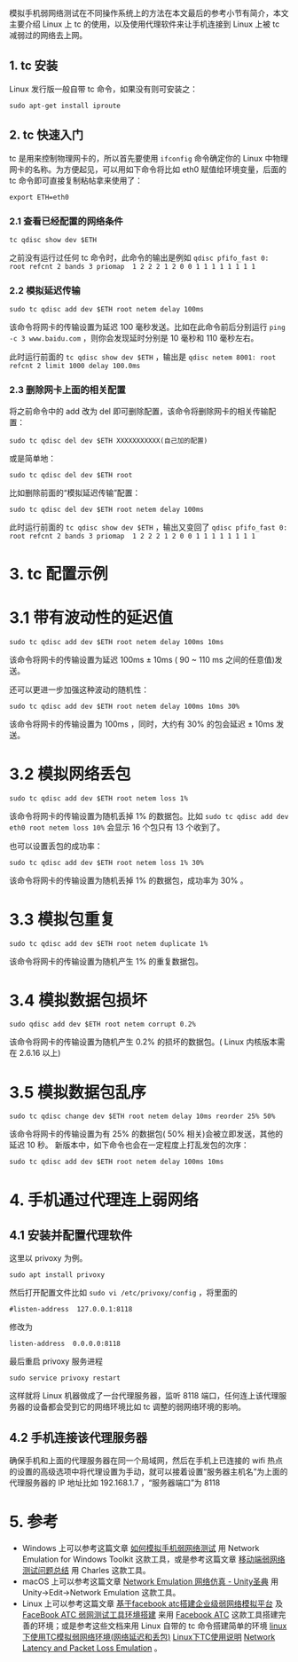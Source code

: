 模拟手机弱网络测试在不同操作系统上的方法在本文最后的参考小节有简介，本文主要介绍 Linux 上 tc 的使用，以及使用代理软件来让手机连接到 Linux 上被 tc 减弱过的网络去上网。

## 1. tc 安装
Linux 发行版一般自带 tc 命令，如果没有则可安装之：

    sudo apt-get install iproute

## 2. tc 快速入门
tc 是用来控制物理网卡的，所以首先要使用 `ifconfig` 命令确定你的 Linux 中物理网卡的名称。为方便起见，可以用如下命令将比如 eth0 赋值给环境变量，后面的 tc 命令即可直接复制粘帖拿来使用了：

    export ETH=eth0

### 2.1 查看已经配置的网络条件
    tc qdisc show dev $ETH

之前没有运行过任何 tc 命令时，此命令的输出是例如 `qdisc pfifo_fast 0: root refcnt 2 bands 3 priomap  1 2 2 2 1 2 0 0 1 1 1 1 1 1 1 1`

### 2.2 模拟延迟传输
    sudo tc qdisc add dev $ETH root netem delay 100ms

该命令将网卡的传输设置为延迟 100 毫秒发送。比如在此命令前后分别运行 `ping -c 3 www.baidu.com` ，则你会发现延时分别是 10 毫秒和 110 毫秒左右。

此时运行前面的 `tc qdisc show dev $ETH` ，输出是 `qdisc netem 8001: root refcnt 2 limit 1000 delay 100.0ms`

### 2.3 删除网卡上面的相关配置
将之前命令中的 add 改为 del 即可删除配置，该命令将删除网卡的相关传输配置：

    sudo tc qdisc del dev $ETH XXXXXXXXXXX(自己加的配置)

或是简单地：

    sudo tc qdisc del dev $ETH root

比如删除前面的“模拟延迟传输”配置：

    sudo tc qdisc del dev $ETH root netem delay 100ms

此时运行前面的 `tc qdisc show dev $ETH` ，输出又变回了 `qdisc pfifo_fast 0: root refcnt 2 bands 3 priomap  1 2 2 2 1 2 0 0 1 1 1 1 1 1 1 1`

# 3. tc 配置示例
# 3.1 带有波动性的延迟值
    sudo tc qdisc add dev $ETH root netem delay 100ms 10ms

该命令将网卡的传输设置为延迟 100ms ± 10ms ( 90 ~ 110 ms 之间的任意值)发送。

还可以更进一步加强这种波动的随机性：

    sudo tc qdisc add dev $ETH root netem delay 100ms 10ms 30%

该命令将网卡的传输设置为 100ms ，同时，大约有 30% 的包会延迟 ± 10ms 发送。

# 3.2 模拟网络丢包
    sudo tc qdisc add dev $ETH root netem loss 1%

该命令将网卡的传输设置为随机丢掉 1% 的数据包。比如 `sudo tc qdisc add dev eth0 root netem loss 10%` 会显示 16 个包只有 13 个收到了。

也可以设置丢包的成功率：

    sudo tc qdisc add dev $ETH root netem loss 1% 30%

该命令将网卡的传输设置为随机丢掉 1% 的数据包，成功率为 30% 。

# 3.3 模拟包重复
    sudo tc qdisc add dev $ETH root netem duplicate 1%

该命令将网卡的传输设置为随机产生 1% 的重复数据包。

# 3.4 模拟数据包损坏
    sudo qdisc add dev $ETH root netem corrupt 0.2%

该命令将网卡的传输设置为随机产生 0.2% 的损坏的数据包。( Linux 内核版本需在 2.6.16 以上)

# 3.5 模拟数据包乱序
    sudo tc qdisc change dev $ETH root netem delay 10ms reorder 25% 50%

该命令将网卡的传输设置为有 25% 的数据包( 50% 相关)会被立即发送，其他的延迟 10 秒。
新版本中，如下命令也会在一定程度上打乱发包的次序：

    sudo tc qdisc add dev $ETH root netem delay 100ms 10ms

# 4. 手机通过代理连上弱网络
## 4.1 安装并配置代理软件
这里以 privoxy 为例。

    sudo apt install privoxy

然后打开配置文件比如 `sudo vi /etc/privoxy/config` ，将里面的

    #listen-address  127.0.0.1:8118

修改为

    listen-address  0.0.0.0:8118

最后重启 privoxy 服务进程

    sudo service privoxy restart

这样就将 Linux 机器做成了一台代理服务器，监听 8118 端口，任何连上该代理服务器的设备都会受到它的网络环境比如 tc 调整的弱网络环境的影响。

## 4.2 手机连接该代理服务器
确保手机和上面的代理服务器在同一个局域网，然后在手机上已连接的 wifi 热点的设置的高级选项中将代理设置为手动，就可以接着设置“服务器主机名”为上面的代理服务器的 IP 地址比如 192.168.1.7 ，“服务器端口”为 8118

# 5. 参考
* Windows 上可以参考这篇文章 [如何模拟手机弱网络测试](https://www.atstudy.com/article/368) 用 Network Emulation for Windows Toolkit 这款工具，或是参考这篇文章 [移动端弱网络测试问题总结](http://qa.blog.163.com/blog/static/190147002201582234030950/) 用 Charles 这款工具。
* macOS 上可以参考这篇文章 [Network Emulation 网络仿真 - Unity圣典](http://www.ceeger.com/Manual/NetworkEmulation.html) 用 Unity->Edit->Network Emulation 这款工具。
* Linux 上可以参考这篇文章 [基于facebook atc搭建企业级弱网络模拟平台](http://www.itwendao.com/article/detail/3729.html) 及 [FaceBook ATC 弱网测试工具环境搭建](http://www.jianshu.com/p/fb4824fd5bbc) 来用 [Facebook ATC](https://github.com/facebook/augmented-traffic-control) 这款工具搭建完善的环境；或是参考这些文档来用 Linux 自带的 tc 命令搭建简单的环境 [linux下使用TC模拟弱网络环境(网络延迟和丢包)](http://www.itwendao.com/article/detail/92093.html) [Linux下TC使用说明](http://www.cnblogs.com/endsock/archive/2011/12/09/2281519.html) [Network Latency and Packet Loss Emulation](https://calomel.org/network_loss_emulation.html) 。
